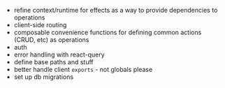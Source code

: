 - refine context/runtime for effects as a way to provide dependencies to operations
- client-side routing
- composable convenience functions for defining common actions (CRUD, etc) as operations
- auth
- error handling with react-query
- define base paths and stuff
- better handle client `exports` - not globals please
- set up db migrations
